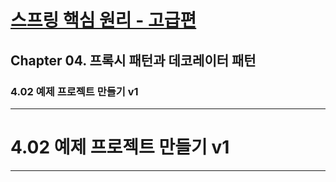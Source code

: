 # <a href = "../README.md" target="_blank">스프링 핵심 원리 - 고급편</a>
## Chapter 04. 프록시 패턴과 데코레이터 패턴
### 4.02 예제 프로젝트 만들기 v1


---

# 4.02 예제 프로젝트 만들기 v1

---
